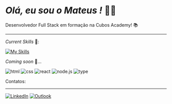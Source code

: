 *Olá, eu sou o Mateus !* 👋🏽
==


Desenvolvedor Full Stack em formação na Cubos Academy! 📚 
***











*Current Skills* 🔧:  


[![My Skills](https://skillicons.dev/icons?i=js)](https://skillicons.dev)


*Coming soon* 🔧...  

![html](https://img.shields.io/badge/HTML5-E34F26?style=for-the-badge&logo=html5&logoColor=white)
![css](https://img.shields.io/badge/CSS3-1572B6?style=for-the-badge&logo=css3&logoColor=white)
![react](https://img.shields.io/badge/%20-react-lightgrey)
![node.js](https://img.shields.io/badge/%20-node.js-green)
![type](https://img.shields.io/badge/TypeScript-007ACC?style=for-the-badge&logo=typescript&logoColor=white)

Contatos:

---

[![LinkedIn](https://img.shields.io/badge/LinkedIn-0077B5?style=for-the-badge&logo=linkedin&logoColor=white)](https://www.linkedin.com/in/mateus-ramos-caetano-aaa425255/)
[![Outlook](https://img.shields.io/badge/Microsoft_Outlook-0078D4?style=for-the-badge&logo=microsoft-outlook&logoColor=white)](https://mailto:mateus-ramoshd@hotmail.com)
